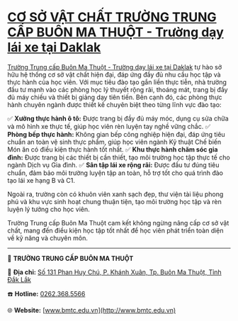 # [CƠ SỞ VẬT CHẤT TRƯỜNG TRUNG CẤP BUÔN MA THUỘT - Trường dạy lái xe tại Daklak](https://bmtc.edu.vn/co-so-vat-chat-truong-trung-cap-buon-ma-thuot/)


[Trường Trung cấp Buôn Ma Thuột - Trường dạy lái xe tại Daklak](https://bmtc.edu.vn) tự hào sở hữu hệ thống cơ sở vật chất hiện đại, đáp ứng đầy đủ nhu cầu học tập và thực hành của học viên. Với mục tiêu đào tạo gắn liền thực tiễn, nhà trường đầu tư mạnh vào các phòng học lý thuyết rộng rãi, thoáng mát, trang bị đầy đủ máy chiếu và thiết bị giảng dạy tiên tiến. Bên cạnh đó, các phòng thực hành chuyên ngành được thiết kế chuyên biệt theo từng lĩnh vực đào tạo:

✅ **Xưởng thực hành ô tô:** Được trang bị đầy đủ máy móc, dụng cụ sửa chữa và mô hình xe thực tế, giúp học viên rèn luyện tay nghề vững chắc.
✅ **Phòng bếp thực hành:** Không gian bếp công nghiệp hiện đại, đáp ứng tiêu chuẩn an toàn vệ sinh thực phẩm, giúp học viên ngành Kỹ thuật Chế biến Món ăn có điều kiện thực hành tốt nhất.
✅ **Khu thực hành chăm sóc gia đình:** Được trang bị các thiết bị cần thiết, tạo môi trường học tập thực tế cho ngành Dịch vụ Gia đình.
✅ **Sân tập lái xe rộng rãi:** Được đầu tư đúng tiêu chuẩn, đảm bảo môi trường luyện tập an toàn, hỗ trợ tốt cho quá trình đào tạo lái xe hạng B và C1.

Ngoài ra, trường còn có khuôn viên xanh sạch đẹp, thư viện tài liệu phong phú và khu vực sinh hoạt chung thuận tiện, tạo môi trường học tập và rèn luyện lý tưởng cho học viên.

Trường Trung cấp Buôn Ma Thuột cam kết không ngừng nâng cấp cơ sở vật chất, mang đến điều kiện học tập tốt nhất để học viên phát triển toàn diện về kỹ năng và chuyên môn.

---

🏢 **TRƯỜNG TRUNG CẤP BUÔN MA THUỘT**

📌 **Địa chỉ:** [Số 131 Phan Huy Chú, P. Khánh Xuân, Tp. Buôn Ma Thuột, Tỉnh Đắk Lắk](https://maps.app.goo.gl/wtWuLPik5dgZwwLW9)

☎️ **Hotline:** [0262.368.5566](tel:02623685566)

🌐 **Website:** [www.bmtc.edu.vn](http://www.bmtc.edu.vn)

